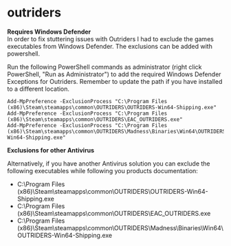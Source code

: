 # outriders
**Requires Windows Defender**
<br/>
In order to fix stuttering issues with Outriders I had to exclude the games executables from Windows Defender. The exclusions can be added with powershell.

Run the following PowerShell commands as administrator (right click PowerShell, "Run as Administrator") to add the required Windows Defender Exceptions for Outriders. Remember to update the path if you have installed to a different location.

```
Add-MpPreference -ExclusionProcess "C:\Program Files (x86)\Steam\steamapps\common\OUTRIDERS\OUTRIDERS-Win64-Shipping.exe"
Add-MpPreference -ExclusionProcess "C:\Program Files (x86)\Steam\steamapps\common\OUTRIDERS\EAC_OUTRIDERS.exe"
Add-MpPreference -ExclusionProcess "C:\Program Files (x86)\Steam\steamapps\common\OUTRIDERS\Madness\Binaries\Win64\OUTRIDERS-Win64-Shipping.exe"
```

**Exclusions for other Antivirus**

Alternatively, if you have another Antivirus solution you can exclude the following executables while following you products documentation:<br/>

* C:\Program Files (x86)\Steam\steamapps\common\OUTRIDERS\OUTRIDERS-Win64-Shipping.exe
* C:\Program Files (x86)\Steam\steamapps\common\OUTRIDERS\EAC_OUTRIDERS.exe
* C:\Program Files (x86)\Steam\steamapps\common\OUTRIDERS\Madness\Binaries\Win64\OUTRIDERS-Win64-Shipping.exe

